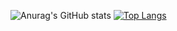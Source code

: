 ![Anurag's GitHub stats](https://github-readme-stats.vercel.app/api?username=wrjang96&show_icons=true&theme=radical)
[![Top Langs](https://github-readme-stats.vercel.app/api/top-langs/?username=wrjang96)](https://github.com/anuraghazra/github-readme-stats)

<!--
**wrjang96/wrjang96** is a ✨ _special_ ✨ repository because its `README.md` (this file) appears on your GitHub profile.



- 🔭 I’m currently working on ...
- 🌱 I’m currently learning ...
- 👯 I’m looking to collaborate on ...
- 🤔 I’m looking for help with ...
- 💬 Ask me about ...
- 📫 How to reach me: ...
- 😄 Pronouns: ...
- ⚡ Fun fact: ...
-->
